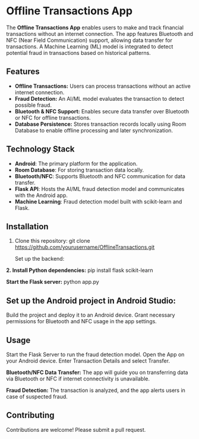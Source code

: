 # Offline Transactions App

The **Offline Transactions App** enables users to make and track financial transactions without an internet connection. The app features Bluetooth and NFC (Near Field Communication) support, allowing data transfer for transactions. A Machine Learning (ML) model is integrated to detect potential fraud in transactions based on historical patterns.

## Features
- **Offline Transactions:** Users can process transactions without an active internet connection.
- **Fraud Detection:** An AI/ML model evaluates the transaction to detect possible fraud.
- **Bluetooth & NFC Support:** Enables secure data transfer over Bluetooth or NFC for offline transactions.
- **Database Persistence:** Stores transaction records locally using Room Database to enable offline processing and later synchronization.

## Technology Stack
- **Android**: The primary platform for the application.
- **Room Database**: For storing transaction data locally.
- **Bluetooth/NFC**: Supports Bluetooth and NFC communication for data transfer.
- **Flask API**: Hosts the AI/ML fraud detection model and communicates with the Android app.
- **Machine Learning**: Fraud detection model built with scikit-learn and Flask.

## Installation

1. Clone this repository:
   git clone https://github.com/yourusername/OfflineTransactions.git

   Set up the backend:

**2. Install Python dependencies:**
    pip install flask scikit-learn

  **Start the Flask server:**
    python app.py

## Set up the Android project in Android Studio:

Build the project and deploy it to an Android device.
Grant necessary permissions for Bluetooth and NFC usage in the app settings.

## Usage
Start the Flask Server to run the fraud detection model.
Open the App on your Android device.
Enter Transaction Details and select Transfer.

**Bluetooth/NFC Data Transfer:** The app will guide you on transferring data via Bluetooth or NFC if internet connectivity is unavailable.

**Fraud Detection:** The transaction is analyzed, and the app alerts users in case of suspected fraud.

## Contributing
Contributions are welcome! Please submit a pull request.
